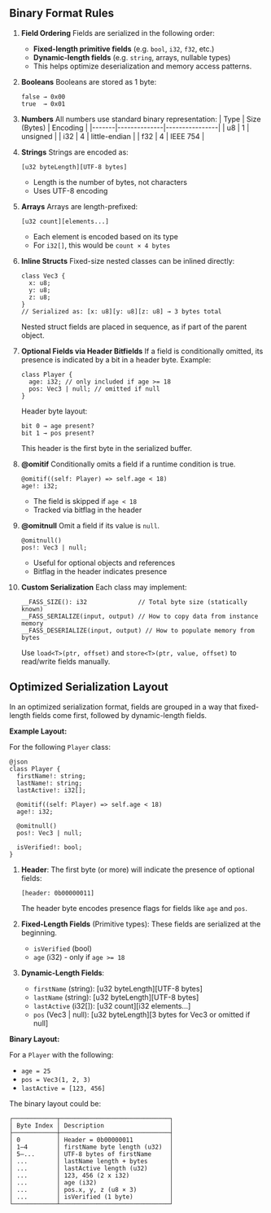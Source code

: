 Binary Format Rules
-------------------

1. **Field Ordering**
   Fields are serialized in the following order:
   - **Fixed-length primitive fields** (e.g. `bool`, `i32`, `f32`, etc.)
   - **Dynamic-length fields** (e.g. `string`, arrays, nullable types)
   - This helps optimize deserialization and memory access patterns.

2. **Booleans**
   Booleans are stored as 1 byte:
   ```
   false → 0x00
   true  → 0x01
   ```

3. **Numbers**
   All numbers use standard binary representation:
   | Type  | Size (Bytes) | Encoding       |
   |-------|--------------|----------------|
   | u8    | 1            | unsigned       |
   | i32   | 4            | little-endian  |
   | f32   | 4            | IEEE 754       |

4. **Strings**
   Strings are encoded as:
   ```
   [u32 byteLength][UTF-8 bytes]
   ```
   - Length is the number of bytes, not characters
   - Uses UTF-8 encoding

5. **Arrays**
   Arrays are length-prefixed:
   ```
   [u32 count][elements...]
   ```
   - Each element is encoded based on its type
   - For `i32[]`, this would be `count × 4 bytes`

6. **Inline Structs**
   Fixed-size nested classes can be inlined directly:
   ```
   class Vec3 {
     x: u8;
     y: u8;
     z: u8;
   }
   // Serialized as: [x: u8][y: u8][z: u8] → 3 bytes total
   ```
   Nested struct fields are placed in sequence, as if part of the parent object.

7. **Optional Fields via Header Bitfields**
   If a field is conditionally omitted, its presence is indicated by a bit in a header byte.
   Example:
   ```
   class Player {
     age: i32; // only included if age >= 18
     pos: Vec3 | null; // omitted if null
   }
   ```
   Header byte layout:
   ```
   bit 0 → age present?
   bit 1 → pos present?
   ```
   This header is the first byte in the serialized buffer.

8. **@omitif**
   Conditionally omits a field if a runtime condition is true.
   ```
   @omitif((self: Player) => self.age < 18)
   age!: i32;
   ```
   - The field is skipped if `age < 18`
   - Tracked via bitflag in the header

9. **@omitnull**
   Omit a field if its value is `null`.
   ```
   @omitnull()
   pos!: Vec3 | null;
   ```
   - Useful for optional objects and references
   - Bitflag in the header indicates presence

10. **Custom Serialization**
    Each class may implement:
    ```
    __FASS_SIZE(): i32              // Total byte size (statically known)
    __FASS_SERIALIZE(input, output) // How to copy data from instance memory
    __FASS_DESERIALIZE(input, output) // How to populate memory from bytes
    ```
    Use `load<T>(ptr, offset)` and `store<T>(ptr, value, offset)` to read/write fields manually.

Optimized Serialization Layout
------------------------------
In an optimized serialization format, fields are grouped in a way that fixed-length fields come first, followed by dynamic-length fields.

**Example Layout:**

For the following `Player` class:
```
@json
class Player {
  firstName!: string;
  lastName!: string;
  lastActive!: i32[];

  @omitif((self: Player) => self.age < 18)
  age!: i32;

  @omitnull()
  pos!: Vec3 | null;

  isVerified!: bool;
}
```

1. **Header**:
   The first byte (or more) will indicate the presence of optional fields:
   ```
   [header: 0b00000011]
   ```
   The header byte encodes presence flags for fields like `age` and `pos`.

2. **Fixed-Length Fields** (Primitive types):
   These fields are serialized at the beginning.
   - `isVerified` (bool)
   - `age` (i32) - only if `age >= 18`

3. **Dynamic-Length Fields**:
   - `firstName` (string): [u32 byteLength][UTF-8 bytes]
   - `lastName` (string): [u32 byteLength][UTF-8 bytes]
   - `lastActive` (i32[]): [u32 count][i32 elements...]
   - `pos` (Vec3 | null): [u32 byteLength][3 bytes for Vec3 or omitted if null]

**Binary Layout:**

For a `Player` with the following:
- `age = 25`
- `pos = Vec3(1, 2, 3)`
- `lastActive = [123, 456]`

The binary layout could be:
```
┌────────────┬──────────────────────────────┐
│ Byte Index │ Description                  │
├────────────┼──────────────────────────────┤
│ 0          │ Header = 0b00000011          │
│ 1–4        │ firstName byte length (u32)  │
│ 5–...      │ UTF-8 bytes of firstName     │
│ ...        │ lastName length + bytes      │
│ ...        │ lastActive length (u32)      │
│ ...        │ 123, 456 (2 x i32)           │
│ ...        │ age (i32)                    │
│ ...        │ pos.x, y, z (u8 × 3)         │
│ ...        │ isVerified (1 byte)          │
└────────────┴──────────────────────────────┘
```
